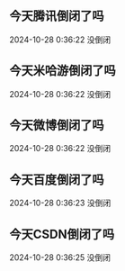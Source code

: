 ## 今天腾讯倒闭了吗

2024-10-28 0:36:22 没倒闭

## 今天米哈游倒闭了吗

2024-10-28 0:36:22 没倒闭

## 今天微博倒闭了吗

2024-10-28 0:36:22 没倒闭

## 今天百度倒闭了吗

2024-10-28 0:36:23 没倒闭

## 今天CSDN倒闭了吗

2024-10-28 0:36:25 没倒闭

